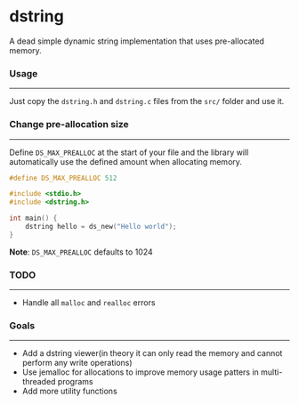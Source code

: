 # dstring

A dead simple dynamic string implementation that uses pre-allocated memory.



### Usage

------

Just copy the `dstring.h` and `dstring.c` files from the `src/` folder and use it.



### Change pre-allocation size

------

Define `DS_MAX_PREALLOC` at the start of your file and the library will automatically use the defined amount when allocating memory.

```c
#define DS_MAX_PREALLOC 512

#include <stdio.h>
#include <dstring.h>

int main() {
	dstring hello = ds_new("Hello world");    
}
```

**Note**: `DS_MAX_PREALLOC` defaults to 1024



### TODO

------

- Handle all `malloc` and `realloc` errors



### Goals

------

- Add a dstring viewer(in theory it can only read the memory and cannot perform any write operations)
- Use jemalloc for allocations to improve memory usage patters in multi-threaded programs
- Add more utility functions